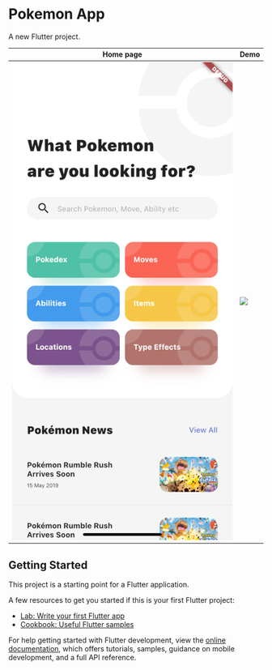 # Pokemon App

A new Flutter project.



| Home page | Demo    | 
|-----------|----------------| 
| ![](https://github.com/kelevra9900/pokedex-flutter/blob/main/screenshots/1.png) | ![](https://github.com/kelevra9900/pokedex-flutter/blob/main/screenshots/2.gif)|


## Getting Started

This project is a starting point for a Flutter application.

A few resources to get you started if this is your first Flutter project:

- [Lab: Write your first Flutter app](https://docs.flutter.dev/get-started/codelab)
- [Cookbook: Useful Flutter samples](https://docs.flutter.dev/cookbook)

For help getting started with Flutter development, view the
[online documentation](https://docs.flutter.dev/), which offers tutorials,
samples, guidance on mobile development, and a full API reference.
